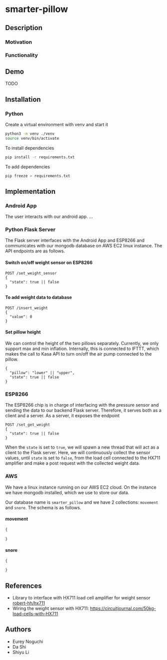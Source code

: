 # smarter-pillow
## Description
### Motivation

### Functionality


## Demo
TODO

## Installation
### Python
Create a virtual environment with venv and start it
```bash
python3 -m venv ./venv
source venv/bin/activate
```
To install dependencies
```bash
pip install -r requirements.txt
```
To add dependencies
```bash
pip freeze > requirements.txt
```

## Implementation
### Android App
The user interacts with our android app. ...

### Python Flask Server
The Flask server interfaces with the Android App and ESP8266 and communicates with our mongodb database on AWS EC2 linux instance.
The API endpoints are as follows.

#### Switch on/off weight sensor on ESP8266
```
POST /set_weight_sensor
{
  "state": true || false
}
```

#### To add weight data to database
```
POST /insert_weight
{
  "value": 0
}
```

#### Set pillow height
We can control the height of the two pillows separately.
Currently, we only support max and min inflation. 
Internally, this is connected to IFTTT, which makes the call to Kasa API
to turn on/off the air pump connected to the pillow. 
```
{
  "pillow": "lower" || "upper",
  "state": true || false
}
```

### ESP8266
The ESP8266 chip is in charge of interfacing with the pressure sensor and sending the data to our backend Flask server. 
Therefore, it serves both as a client and a server. As a server, it exposes the endpoint
```
POST /set_get_weight
{
  "state": true || false
}
```
When the `state` is set to `true`, we will spawn a new thread that will act as a client to the Flask server.
Here, we will continuously collect the sensor values, until `state` is set to `false`, from the load cell connected to 
the HX711 amplifier and make a post request with the collected weight data. 

### AWS
We have a linux instance running on our AWS EC2 cloud. On the instance we have mongodb installed, which we use to 
store our data.

Our database name is `smarter_pillow` and we have 2 collections: `movement` and `snore`.
The schema is as follows.

#### movement
```json
{
  
}
```

#### snore
```json
{
  
}
```

## References
- Library to interface with HX711 load cell amplifier for weight sensor 
  [robert-hh/hx711](https://github.com/robert-hh/hx711/tree/1ca0d87b58eb47f4810241a01e4181880e891b29)
- Wiring the weight sensor with HX711: https://circuitjournal.com/50kg-load-cells-with-HX711

## Authors
- Eurey Noguchi
- Da Shi
- Shiyu Li